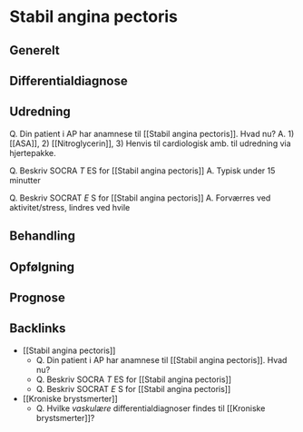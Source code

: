 # Stabil angina pectoris
## Generelt


## Differentialdiagnose


## Udredning
Q. Din patient i AP har anamnese til [[Stabil angina pectoris]]. Hvad nu?
A. 1) [[ASA]], 2) [[Nitroglycerin]], 3) Henvis til cardiologisk amb. til udredning via hjertepakke. 

Q. Beskriv SOCRA *T* ES for [[Stabil angina pectoris]] 
A. Typisk under 15 minutter

Q. Beskriv SOCRAT *E* S for [[Stabil angina pectoris]] 
A. Forværres ved aktivitet/stress, lindres ved hvile


## Behandling


## Opfølgning


## Prognose


## Backlinks
* [[Stabil angina pectoris]]
	* Q. Din patient i AP har anamnese til [[Stabil angina pectoris]]. Hvad nu?
	* Q. Beskriv SOCRA *T* ES for [[Stabil angina pectoris]] 
	* Q. Beskriv SOCRAT *E* S for [[Stabil angina pectoris]] 
* [[Kroniske brystsmerter]]
	* Q. Hvilke *vaskulære* differentialdiagnoser findes til [[Kroniske brystsmerter]]?

<!-- #anki/tag/med/Cardiology #anki/deck/Medicine #anki/tag/med/GP -->

<!-- {BearID:0F54E8E0-07D1-402A-A651-000E1D487731-3083-000010000FDC8E60} -->
